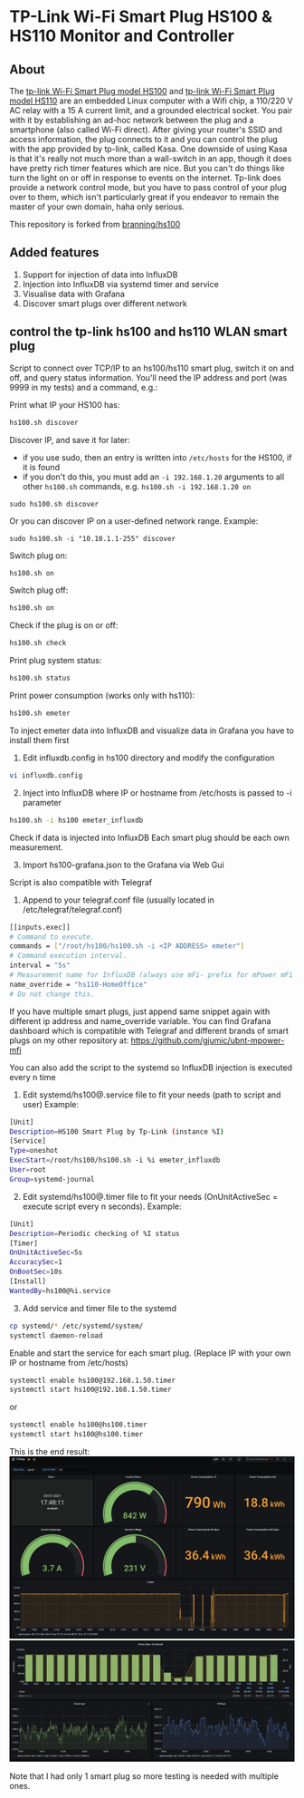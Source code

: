 
TP-Link Wi-Fi Smart Plug HS100 & HS110 Monitor and Controller
============

## About

The [tp-link Wi-Fi Smart Plug model HS100](http://www.tp-link.us/products/details/HS100.html) and [tp-link Wi-Fi Smart Plug model HS110](https://www.kasasmart.com/us/products/smart-plugs/kasa-smart-plug-energy-monitoring-hs110) are an embedded Linux computer with a Wifi chip, a 110/220 V AC relay with a 15 A current limit, and a grounded electrical socket. You pair with it by establishing an ad-hoc network between the plug and a smartphone (also called Wi-Fi direct). After giving your router's SSID and access information, the plug connects to it and you can control the plug with the app provided by tp-link, called Kasa. One downside of using Kasa is that it's really not much more than a wall-switch in an app, though it does have pretty rich timer features which are nice. But you can't do things like turn the light on or off in response to events on the internet. Tp-link does provide a network control mode, but you have to pass control of your plug over to them, which isn't particularly great if you endeavor to remain the master of your own domain, haha only serious.

This repository is forked from [branning/hs100](https://github.com/branning/hs100)

## Added features

1. Support for injection of data into InfluxDB
2. Injection into InfluxDB via systemd timer and service
3. Visualise data with Grafana
4. Discover smart plugs over different network

## control the tp-link hs100 and hs110 WLAN smart plug

Script to connect over TCP/IP to an hs100/hs110 smart plug, switch it on and off, and query status information. You'll need the IP address and port (was 9999 in my tests) and a command, e.g.:

Print what IP your HS100 has:
```sh
hs100.sh discover
```

Discover IP, and save it for later:
* if you use sudo, then an entry is written into `/etc/hosts` for the HS100, if it is found
* if you don't do this, you must add an `-i 192.168.1.20` arguments to all other `hs100.sh` commands, e.g. `hs100.sh -i 192.168.1.20 on`
```
sudo hs100.sh discover
```
Or you can discover IP on a user-defined network range.
Example:
```
sudo hs100.sh -i "10.10.1.1-255" discover
```
Switch plug on:
```sh
hs100.sh on
```

Switch plug off:
```sh
hs100.sh on
```

Check if the plug is on or off:
```sh
hs100.sh check
```

Print plug system status:
```sh
hs100.sh status
```

Print power consumption (works only with hs110):
```sh
hs100.sh emeter
```
To inject emeter data into InfluxDB and visualize data in Grafana you have to install them first
1. Edit influxdb.config in hs100 directory and modify the configuration
```sh
vi influxdb.config
```
2. Inject into InfluxDB where IP or hostname from /etc/hosts is passed to -i parameter
```sh
hs100.sh -i hs100 emeter_influxdb
```
Check if data is injected into InfluxDB
Each smart plug should be each own measurement.

3. Import hs100-grafana.json to the Grafana via Web Gui

Script is also compatible with Telegraf

1. Append to your telegraf.conf file (usually located in /etc/telegraf/telegraf.conf)
 
```sh
[[inputs.exec]]
# Command to execute.
commands = ["/root/hs100/hs100.sh -i <IP ADDRESS> emeter"]
# Command execution interval.
interval = "5s"
# Measurement name for InfluxDB (always use mFi- prefix for mPower mFi plug and hs110- for TpLink HS110 Smart Plug.
name_override = "hs110-HomeOffice"
# Do not change this.
```
If you have multiple smart plugs, just append same snippet again with different ip address and name_override variable.
You can find Grafana dashboard which is compatible with Telegraf and different brands of smart plugs on my other repository at: https://github.com/gjumic/ubnt-mpower-mfi

You can also add the script to the systemd so InfluxDB injection is executed every n time

1.  Edit systemd/hs100@.service file to fit your needs (path to script and user)
Example:
```sh
[Unit]
Description=HS100 Smart Plug by Tp-Link (instance %I)
[Service]
Type=oneshot
ExecStart=/root/hs100/hs100.sh -i %i emeter_influxdb
User=root
Group=systemd-journal
```
2. Edit systemd/hs100@.timer file to fit your needs (OnUnitActiveSec = execute script every n seconds).
Example:
```sh
[Unit]
Description=Periodic checking of %I status
[Timer]
OnUnitActiveSec=5s
AccuracySec=1
OnBootSec=10s
[Install]
WantedBy=hs100@%i.service
```
3. Add service and timer file to the systemd
```sh
cp systemd/* /etc/systemd/system/
systemctl daemon-reload
```
Enable and start the service for each smart plug. (Replace IP with your own IP or hostname from /etc/hosts)
```sh
systemctl enable hs100@192.168.1.50.timer
systemctl start hs100@192.168.1.50.timer
```
or
```sh
systemctl enable hs100@hs100.timer
systemctl start hs100@hs100.timer
```
This is the end result:
[![](https://github.com/gjumic/hs100/raw/master/screenshots/screenshot1.PNG)](https://github.com/gjumic/hs100/raw/master/screenshots/screenshot1.PNG)
[![](https://github.com/gjumic/hs100/raw/master/screenshots/screenshot2.PNG)](http://https://github.com/gjumic/hs100/raw/master/screenshots/screenshot2.PNG)

Note that I had only 1 smart plug so more testing is needed with multiple ones.
